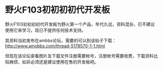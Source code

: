# 野火F103初初初初代开发板
野火F103初初初初代开发板为野火第一个产品，年代久远，资料混杂，已不建议使用它来学习，现已不提供任何技术支持。

其资料当初发布在ambbs论坛，需要的可以到该帖子下载：http://www.amobbs.com/thread-5178570-1-1.html

但现在该论坛查看图片及下载文件注册需要帐号，注册帐号需要收费，下载资料比较麻烦，如非必须还是建议使用在售的开发板吧。
